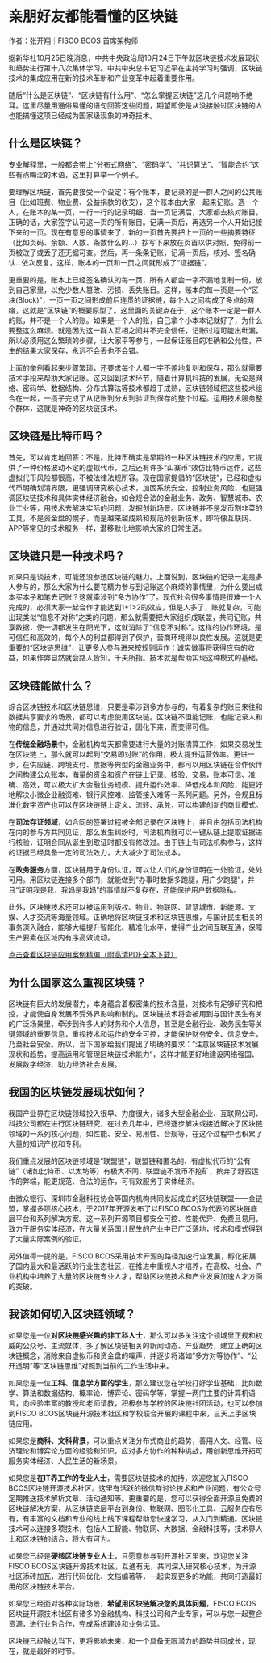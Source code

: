 # 亲朋好友都能看懂的区块链

作者：张开翔｜FISCO BCOS 首席架构师

据新华社10月25日晚消息，中共中央政治局10月24日下午就区块链技术发展现状和趋势进行第十八次集体学习。中共中央总书记习近平在主持学习时强调，区块链技术的集成应用在新的技术革新和产业变革中起着重要作用。

随后“什么是区块链”、“区块链有什么用”、“怎么掌握区块链”这几个问题响不绝耳。这里尽量用通俗易懂的语句回答这些问题，期望即使是从没接触过区块链的人也能搞懂这项已经成为国家级现象的神奇技术。

## 什么是区块链？

专业解释里，一般都会带上“分布式网络”、“密码学”、“共识算法”、“智能合约”这些有点晦涩的术语，这里打算举一个例子。

要理解区块链，首先要接受一个设定：有个账本，要记录的是一群人之间的公共账目（比如班费、物业费、公益捐款的收支），这个账本由大家一起来记账。选一个人，在账本的某一页，一行一行的记录明细，当一页记满后，大家都去核对账目，正确的话，大家签字认可这一页的所有账目。记满一页后，再选另一个人开始记接下来的一页。现在有意思的事情来了，新的一页首先要把上一页的一些摘要特征（比如页码、余额、人数、条数什么的...）抄写下来放在页首以供对照，免得前一页被改了或丢了还无据可查。然后，再一条条记账，记满一页后，核对、签名确认...依次反复。这样，账本的一页和一页之间就形成了“证据链”。

更重要的是，账本上已经签名确认的每一页，所有人都会一字不漏地复制一份，放到自己家里，以免少数人篡改、污损、丢失账目。这样，账本的每一页是一个“区块(Block)”，一页一页之间形成前后连贯的证据链，每个人之间构成了多点的网络，这就是“区块链”的概要原型了。这里面的关键点在于，这个账本一定是一群人的账，并不是一个人的账。如果是一个人的账，自己拿个小本本记就好了，为什么要整这么麻烦。就是因为这一群人互相之间并不完全信任，记账过程可能出纰漏，所以必须用这么繁琐的步骤，让大家平等参与，一起保证账目的准确和公允性，产生的结果大家保存，永远不会丢也不会错。

上面的举例看起来步骤繁琐，还要求每个人都一字不差地复刻和保存，那么就需要技术手段来帮助大家记账。这又回到技术环节，随着计算机科技的发展，无论是网络、密码学、数据结构、分布式算法等技术都趋于成熟，区块链领域把这些技术组合在一起，一揽子完成了从记账到分发到验证到保存的整个过程。运用技术服务整个群体，这就是神奇的区块链技术。

## 区块链是比特币吗？

首先，可以肯定地回答：不是。比特币确实是早期的一种区块链技术的应用，它提供了一种价格波动不定的虚拟代币，之后还有许多“山寨币”效仿比特币运作，这些虚拟代币风险都很高，不被法律法规所容。现在国家提倡的“区块链”，已经和虚拟代币明确划清界限，更强调研究核心技术，加固系统安全，控制业务风险，也更强调区块链技术和具体实体经济融合，如合规合法的金融业务、政务、智慧城市、农业工业等，用技术去解决实际的问题，发掘创新场景。区块链并不是发币割韭菜的工具，不是资金盘的幌子，而是越来越成熟和规范的创新技术，即将像互联网、APP等常见的技术服务一样，潜移默化地影响大家的日常生活。

## 区块链只是一种技术吗？

如果只是谈技术，可能还没参透区块链的魅力。上面说到，区块链的记录一定是多人参与的，那么大家为什么要花精力参与到记账这个麻烦的事情里，为什么要出成本买本子和笔去记账？这就牵涉到“多方协作”了。现代社会很多事情是很难一个人完成的，必须大家一起合作才能达到1+1>2的效应，但是人多了，账就复杂，可能出现类似“信息不对称”之类的问题，那么就需要把大家组织成联盟，共同记账，共享数据，使一切都发生在阳光下，这就消除了“信息不对称”。这样的协作环境，是可信任和高效的，每个人的利益都得到了保护，营商环境得以良性发展。这就是更重要的“区块链思维”，让更多人参与进来按规则运作：诚实做事将获得应有的收益，如果作弊自然就会路人皆知，千夫所指。技术就是帮助实现这种模式的基础。

## 区块链能做什么？

综合区块链技术和区块链思维，只要是牵涉到多方参与的，有着复杂的账目来往和数据共享要求的场景，都可以考虑使用区块链。区块链不但能记账，也能记录人和物的信息，并通过共同对信息进行验证，固化下来，而变得可信。

在**传统金融场景**中，金融机构每天都需要进行大量的对账清算工作，如果交易发生在区块链上，那么就可以起到“交易即对账”的作用，极大提升运营效率。更进一步，在供应链、跨境支付、票据等典型的金融业务中，都可以用区块链在合作伙伴之间构建公众账本，海量的资金和资产在链上记录、核验、交易，账本可信、准确、高效，可以极大扩大金融业务规模、提升运作效率、降低成本和风险，能更好地解决小微企业融资难、银行风控难、监管接入难等一系列问题。另外，合规且标准化数字资产也可以在区块链链上定义、流转、承兑，可以构建创新的商业模式。

在**司法存证领域**，如合同的签署过程被全部记录在区块链上，并且由包括司法机构在内的参与方共同见证，那么发生纠纷时，司法机构就可以一键从链上提取证据进行核验，证明合同从诞生到取证时都没有修改过。由于链上有司法机构参与，这样的证据已经具备一定的司法效力，大大减少了司法成本。

在**政务服务**方面，区块链用于身份认证，可以让人们的身份证明在一处验证，处处可用。用区块链连接多个部门，就能做到“办事时数据多跑腿，用户少跑腿”，并且“证明我是我，我妈是我妈”的事情就不复存在，还能保护用户数据隐私。

此外，区块链技术还可以被运用到版权、物业、物联网、智慧城市、新能源、文娱、人才交流等海量领域。正确地将区块链技术和区块链思维，与国计民生相关的事务深入融合，能够大幅提升智能化、精准化水平，使得产业之间互联互通，保障生产要素在区域内有序高效流动。

[点击查看区块链应用案例精编（附高清PDF全本下载）](https://mp.weixin.qq.com/s/cUjuWf1eGMbG3AFq60CBUA)

## 为什么国家这么重视区块链？

区块链有巨大的发展潜力，本身蕴含着极密集的技术含量，对技术有足够研究和把控，才能使自身发展不受外界影响和制约。区块链技术将会被用到与国计民生有关的广泛场景里，牵涉到许多人的财务和个人信息，甚至是金融行业、政务民生等关键领域的重要信息，重视技术和运作的安全可控，才能保护财务安全、信息安全，乃至社会安全。所以，当下国家给我们提出了明确的要求：“注意区块链技术发展现状和趋势，提高运用和管理区块链技术能力”，这样才能更好地建设网络强国、发展数字经济、助力经济社会发展。

## 我国的区块链发展现状如何？

我国产业界在区块链领域投入很早、力度很大，诸多大型金融企业、互联网公司、科技公司都在进行区块链研究，在过去几年中，已经逐步解决或接近解决了区块链领域的一系列核心问题，如性能、安全、易用性、合规等，在这个过程中也积累了大量的知识产权和专利。

我们重点发展的区块链领域是“联盟链”，联盟链和匿名的、有虚拟代币的“公有链”（诸如比特币、以太坊等）有极大不同，联盟链不发币不挖矿，摈弃了野蛮运作的弊端，能更规范、合法的运作，可有效服务于实体经济。

由微众银行、深圳市金融科技协会等国内机构共同发起成立的区块链联盟——金链盟，掌握多项核心技术，于2017年开源发布了以FISCO BCOS为代表的区块链底层平台和系列解决方案。这一系列开源项目都安全可控、性能优异、免费且易用，致力于服务实体经济，在大量关系国计民生的产业中已广泛落地，技术和模式得到了大量实际案例的验证。

另外值得一提的是，FISCO BCOS采用技术开源的路径加速行业发展，孵化拓展了国内最大和最活跃的行业生态社区，在推进中重视人才培养，在高校、社会、产业机构中培养了大量的区块链专业人才，帮助区块链技术和产业发展加速人才方面的突破。

## 我该如何切入区块链领域？

如果您是一位**对区块链感兴趣的非工科人士**，那么可以多关注这个领域里正规和权威的公众号、主流媒体，多了解区块链相关的新闻动态、产业趋势，建立正确的区块链概念，消除来自虚拟币和资金盘的噪声，并逐步将诸如“多方对等协作”、“公开透明”等“区块链思维”对照到当前的工作生活中来。

如果您是一位**工科、信息学方面的学生**，那么建议您在学校打好学业基础，比如数学、算法和数据结构、概率论、博弈论、密码学等，掌握一两门主要的计算机语言，向经验丰富的教授和老师请教，积极参与学校的区块链社团活动，也可以参加到FISCO BCOS区块链开源技术社区和学校联合开展的课程中来，三天上手区块链应用。

如果您是**商科、文科背景**，可以重点关注分布式商业的趋势，善用人文、经管、经济理论和博弈论方面的经验和知识，应对多方协作的种种挑战，用创新思维开拓可服务实体经济、人民生活的新场景。

如果您是**在IT界工作的专业人士**，需要区块链技术的加持，欢迎您加入FISCO BCOS区块链开源技术社区。这里有活跃的微信群讨论技术和产业问题，有公众号定期推送技术解析文章、活动通知等。更重要的是，您可以获得全面开源且免费的区块链解决方案，从区块链底层平台到身份、物联网、图形化工具、云服务应有尽有，有丰富的文档和专业的线上线下课程帮助您快速学习，从入门到精通。区块链技术可以连接多项技术，包括人工智能、物联网、大数据、金融科技等，技术界人士和区块链的结合，将大有可为。

如果您已经是**硬核区块链专业人士**，且愿意参与到开源社区里来，欢迎您关注FISCO BCOS区块链开源技术社区，互通有无，共同深入研究核心技术，为开源社区添砖加瓦，进行代码优化、文档编著等，一起实现更多的功能，共同打造最好用的区块链技术平台。

如果您已经面对各种实际场景，**希望用区块链解决您的具体问题**，FISCO BCOS区块链开源技术社区有诸多的金融机构、科技公司和产业专家，可以与您一起整合资源，进行业务合作，完成系统建设和业务运营。

区块链已经触达当下，更将影响未来，和一个具备无限潜力的趋势共同成长，现在，就是最好的时节。